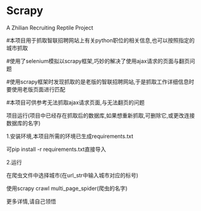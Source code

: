# Scrapy

A Zhilian Recruiting Reptile Project

#本项目用于抓取智联招聘网站上有关python职位的相关信息,也可以按照指定的城市抓取

#使用了selenium模拟以scrapy框架,巧妙的解决了使用ajax请求的页面与翻页问题

#使用scrapy框架时发现抓取的是老版的智联招聘网站,于是抓取工作详细信息时要使用老版页面进行匹配

#本项目可供参考无法抓取ajax请求页面,与无法翻页的问题



项目运行(项目中已经存在抓取后的数据库,如果想重新抓取,可删除它,或更改连接数据库的名字)

1.安装环境,本项目所需的环境已生成requirements.txt

  可pip install -r requirements.txt直接导入
  
2.运行

  在爬虫文件中选择城市(在url_str中输入城市对应的标号)
  
  使用scrapy crawl multi_page_spider(爬虫的名字)
  
 更多详情,请自己领悟
 
